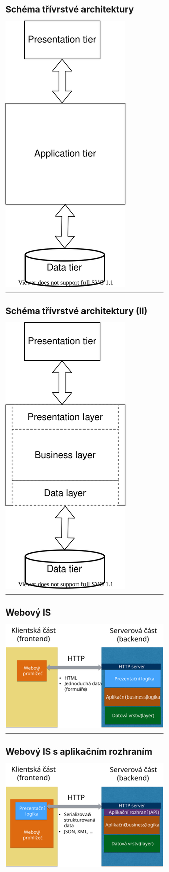 # Schéma třívrstvé architektury
<!-- .slide: class="normal centered fullspace" data-transition="slide-in fade-out" -->

![Třívrstvá architektura](assets/3tier1.svg) <!-- .element: style="height:750px;margin:0;" -->

<div class="fragment box shadow" style="position:absolute;left:1200px;top:840px;padding:10px;">
Database server<br/>
(MySQL, Oracle, ...)
</div>

<div class="fragment box shadow" style="position:absolute;left:1200px;top:240px;padding:10px;">
Web browser
</div>

<div class="fragment box shadow" style="position:absolute;left:1200px;top:540px;padding:10px;">
Application server<br/>
(Java, .NET, ...)
</div>

<div class="fragment box shadow" style="position:absolute;right:1200px;top:320px;padding:10px;">
HTTP<br/>
(přenos dat, serializace)
</div>

<div class="fragment box shadow" style="position:absolute;right:1200px;top:780px;padding:10px;">
SQL<br/>
</div>

---

# Schéma třívrstvé architektury (II)
<!-- .slide: class="normal centered fullspace" data-transition="fade-in slide-out" -->

![Třívrstvá architektura](assets/3tier2.svg) <!-- .element: style="height:750px;margin:0;" -->

<div class="fragment box shadow" style="position:absolute;left:1200px;top:540px;padding:10px;">
Java, .NET, PHP ...<br/>
Různá rámcová řešení (framework)
</div>

<div class="fragment box shadow" style="position:absolute;left:1200px;top:240px;padding:10px;">
Tenčí nebo tlustší klient v prohlížeči
</div>

<div class="fragment box shadow" style="position:absolute;left:1200px;top:840px;padding:10px;">
Datový model (objektový, relační, ...)
</div>

---

# Webový IS

<!-- .slide: class="normal centered fullspace" -->
![Graf funkce](assets/backend1.svg) <!-- .element: style="height:800px;margin:0;" -->


---

# Webový IS s aplikačním rozhraním

<!-- .slide: class="normal centered fullspace" -->
![Graf funkce](assets/backend2.svg) <!-- .element: style="height:800px;margin:0;" -->
